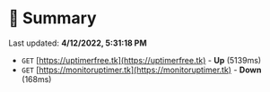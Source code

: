 # 📖 Summary
Last updated: **4/12/2022, 5:31:18 PM**

- `GET` [https://uptimerfree.tk](https://uptimerfree.tk) - **Up** (5139ms)
- `GET` [https://monitoruptimer.tk](https://monitoruptimer.tk) - **Down** (168ms)
